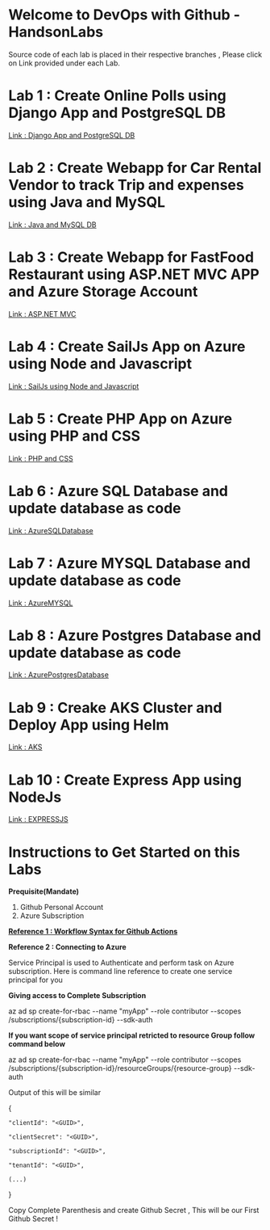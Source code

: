 # Welcome to DevOps with Github - HandsonLabs

Source code of each lab is placed in their respective branches , Please click on Link provided under each Lab.

# Lab 1 : Create Online Polls using Django App and PostgreSQL DB
[Link : Django App and PostgreSQL DB](https://github.com/jethanivijay/DevopsWithGithub-Hands-on-Labs/tree/DjangoPostgresdb)

# Lab 2 : Create Webapp for Car Rental Vendor to track Trip and expenses using Java and MySQL
[Link : Java and MySQL DB ](https://github.com/jethanivijay/DevopsWithGithub-Hands-on-Labs/tree/JavaMySQLdb)

# Lab 3 : Create Webapp for FastFood Restaurant using ASP.NET MVC APP and Azure Storage Account
[Link : ASP.NET MVC](https://github.com/jethanivijay/DevopsWithGithub-Hands-on-Labs/tree/ASPNETMVC)

# Lab 4 : Create SailJs App on Azure using Node and Javascript
[Link : SailJs using Node and Javascript ](https://github.com/jethanivijay/DevopsWithGithub-Hands-on-Labs/tree/SAILJS)

# Lab 5 : Create PHP App on Azure using PHP and CSS
[Link : PHP and CSS](https://github.com/jethanivijay/DevopsWithGithub-Hands-on-Labs/tree/PHP)

# Lab 6 : Azure SQL Database and update database as code
[Link : AzureSQLDatabase](https://github.com/jethanivijay/DevopsWithGithub-Hands-on-Labs/tree/AzureSQLDatabase)

# Lab 7 : Azure MYSQL Database and update database as code
[Link : AzureMYSQL](https://github.com/jethanivijay/DevopsWithGithub-Hands-on-Labs/tree/AzureMYSQLDatabase)

# Lab 8 : Azure Postgres Database and update database as code
[Link : AzurePostgresDatabase](https://github.com/jethanivijay/DevopsWithGithub-Hands-on-Labs/tree/AzurePostgresDatabase)

# Lab 9 : Creake AKS Cluster and Deploy App using Helm
[Link : AKS](https://github.com/jethanivijay/DevopsWithGithub-Hands-on-Labs/tree/AKS)

# Lab 10 : Create Express App using NodeJs
[Link : EXPRESSJS](https://github.com/jethanivijay/DevopsWithGithub-Hands-on-Labs/tree/EXPRESSJS)



#  Instructions to Get Started on this Labs

**Prequisite(Mandate)**
1. Github Personal Account
2. Azure Subscription


**[Reference 1 : Workflow Syntax for Github Actions ](https://docs.github.com/en/free-pro-team@latest/actions/reference/workflow-syntax-for-github-actions)**


**Reference 2 : Connecting to Azure**

Service Principal is used to Authenticate and perform task on Azure subscription.
Here is command line reference to create one service principal for you

**Giving access to Complete Subscription**

az ad sp create-for-rbac --name "myApp" --role contributor --scopes /subscriptions/{subscription-id} --sdk-auth

**If you want scope of service principal retricted to resource Group follow command below**

az ad sp create-for-rbac --name "myApp" --role contributor --scopes /subscriptions/{subscription-id}/resourceGroups/{resource-group} --sdk-auth

Output of this will be similar 


  {
  
    "clientId": "<GUID>",
  
    "clientSecret": "<GUID>",
    
    "subscriptionId": "<GUID>",
    
    "tenantId": "<GUID>",
    
    (...)
    
  }

Copy Complete Parenthesis and create Github Secret , This will be our First Github Secret !
